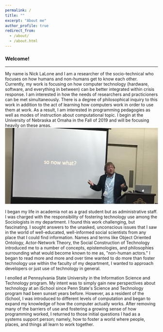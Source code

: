 ```yaml
---
permalink: /
title: ""
excerpt: "About me"
author_profile: true
redirect_from: 
  - /about/
  - /about.html
---
```


### Welcome! 
<hr>
My name is Nick LaLone and I am a researcher of the socio-technical who focuses on how humans and non-humans get to know each other. Currently, my work is focusing on how computer technology (hardware, software, and everything in between) can be better integrated within crisis response. I am interested in how the needs of researchers and practicioners can be met simultaneously. There is a degree of philosophical inquiry to this work in addition to the act of learning how computers work in order to use them at work. As a result, I am interested in programming pedagogies as well as modes of instruction about computational topic. I begin at the University of Nebraska at Omaha in the Fall of 2019 and will be focusing heavily on these areas. 

<center><img src = "/images/banner_nick.png" align="middle"></center><br>
I began my life in academia not as a grad student but as administrative staff. I was charged with the responsibility of fostering technology use among the Sociologists in my department. I found this work challenging, but fascinating. I sought answers to the unasked, unconscious issues that I saw in the world of well-educated, well-informed social scientists from any place that I could find information. Names and terms like Object Oriented Ontology, Actor-Network Theory, the Social Construction of Technology introduced me to a number of concepts, epistemologies, and philosophies surrounding what would become known to me as, "non-human actors." I began to read more and more and over time wanted to do more than foster technology use within the faculty of my department, I wanted to approach developers or just use of technology in general.

I enolled at Pennsylvania State University in the Information Science and Technology program. My intent was to simply gain new perspectives about technology at an iSchool since Penn State's Science and Technology program had been sunset years before. However, as a resident of the iSchool, I was introduced to different levels of computation and began to expand my knowledge of how the computer actually works. After removing many of the barriers of use and fostering a growing sense of how programming worked, I returned to those initial questions I had as a systems support person; namely, how to foster a world where people, places, and things all learn to work together. 
